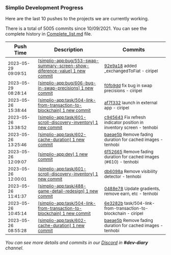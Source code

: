 
### Simplio Development Progress

Here are the last 10 pushes to the projects we are currently working.

There is a total of 5005 commits since 10/09/2021. You can see the complete history in
 [Complete_list.md](Complete_list.md) file.

| Push Time | Description | Commits |
| --- | --- | --- |
| <sub>2023-05-29 09:09:51</sub> | <sub>[[simplio-app:bug/553\-swap\-summary\-screen\-show\-diference\-value] 1 new commit](https://github.com/SimplioOfficial/simplio-app/commit/92e9a185a6897f405d5b71b4ae52126fbd1c27af)</sub> | <sub>[92e9a18](https://github.com/SimplioOfficial/simplio-app/commit/92e9a185a6897f405d5b71b4ae52126fbd1c27af) added _exchangedToFiat - ciripel</sub> |
| <sub>2023-05-29 08:28:14</sub> | <sub>[[simplio-app:bug/606\-bug\-in\-swap\-precisions] 1 new commit](https://github.com/SimplioOfficial/simplio-app/commit/f0fb9dd326b30f207cfc2c761066ac088172d3eb)</sub> | <sub>[f0fb9dd](https://github.com/SimplioOfficial/simplio-app/commit/f0fb9dd326b30f207cfc2c761066ac088172d3eb) fix bug in swap precisions - ciripel</sub> |
| <sub>2023-05-26 15:38:44</sub> | <sub>[[simplio-app:task/504\-link\-from\-transaction\-to\-blockchain] 1 new commit](https://github.com/SimplioOfficial/simplio-app/commit/af7f332b519f420806fc4edd8b867d43e2e7bf13)</sub> | <sub>[af7f332](https://github.com/SimplioOfficial/simplio-app/commit/af7f332b519f420806fc4edd8b867d43e2e7bf13) launch in external app - ciripel</sub> |
| <sub>2023-05-26 13:38:52</sub> | <sub>[[simplio-app:task/601\-scroll\-discovery\-inventory] 1 new commit](https://github.com/SimplioOfficial/simplio-app/commit/c945643c3fceb314b60cb9cf9999a68546edfa99)</sub> | <sub>[c945643](https://github.com/SimplioOfficial/simplio-app/commit/c945643c3fceb314b60cb9cf9999a68546edfa99) Fix refresh indicator position in inventory screen - tenhobi</sub> |
| <sub>2023-05-26 13:25:46</sub> | <sub>[[simplio-app:task/602\-cache\-duration] 1 new commit](https://github.com/SimplioOfficial/simplio-app/commit/baeae5b653025c40f7cdd62afae88df449bbc62f)</sub> | <sub>[baeae5b](https://github.com/SimplioOfficial/simplio-app/commit/baeae5b653025c40f7cdd62afae88df449bbc62f) Remove fading duration for cached images - tenhobi</sub> |
| <sub>2023-05-26 12:09:07</sub> | <sub>[[simplio-app:dev] 1 new commit](https://github.com/SimplioOfficial/simplio-app/commit/6f52665f2985ef04882b8e871002546a3866fe03)</sub> | <sub>[6f52665](https://github.com/SimplioOfficial/simplio-app/commit/6f52665f2985ef04882b8e871002546a3866fe03) Remove fading duration for cached images (#610) - tenhobi</sub> |
| <sub>2023-05-26 12:00:01</sub> | <sub>[[simplio-app:task/601\-scroll\-discovery\-inventory] 1 new commit](https://github.com/SimplioOfficial/simplio-app/commit/db6098a45c33da21aff82ef49487346bc49aa59d)</sub> | <sub>[db6098a](https://github.com/SimplioOfficial/simplio-app/commit/db6098a45c33da21aff82ef49487346bc49aa59d) Remove visibility detector - tenhobi</sub> |
| <sub>2023-05-26 11:41:37</sub> | <sub>[[simplio-app:task/488\-game\-detail\-redesign] 1 new commit](https://github.com/SimplioOfficial/simplio-app/commit/0488e7849ac3ba5e78e4a0660a0c24c83a30ab00)</sub> | <sub>[0488e78](https://github.com/SimplioOfficial/simplio-app/commit/0488e7849ac3ba5e78e4a0660a0c24c83a30ab00) Update gradients, remove earn, etc - tenhobi</sub> |
| <sub>2023-05-26 10:45:14</sub> | <sub>[[simplio-app:task/504\-link\-from\-transaction\-to\-blockchain] 1 new commit](https://github.com/SimplioOfficial/simplio-app/commit/6e3282b0bb59c182f3f217b222faa998031db663)</sub> | <sub>[6e3282b](https://github.com/SimplioOfficial/simplio-app/commit/6e3282b0bb59c182f3f217b222faa998031db663) task/504-link-from-transaction-to-blockchain - ciripel</sub> |
| <sub>2023-05-26 08:55:28</sub> | <sub>[[simplio-app:task/602\-cache\-duration] 1 new commit](https://github.com/SimplioOfficial/simplio-app/commit/baeae5b653025c40f7cdd62afae88df449bbc62f)</sub> | <sub>[baeae5b](https://github.com/SimplioOfficial/simplio-app/commit/baeae5b653025c40f7cdd62afae88df449bbc62f) Remove fading duration for cached images - tenhobi</sub> |

_You can see more details and commits in our [Discord](https://discord.gg/aKhjuwZmdP) in **#dev-diary** channel._
